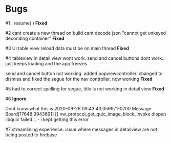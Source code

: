 # Bugs

#1
. resume( )
**Fixed**

#2
cant create a new thread on build 
cant decode json "cannot get unkeyed deconding container"
**Fixed**


#3
UI table view reload data must be on main thread
**Fixed**


#4
tableview in detail view wont work. send and cancel buttons dont work.. just keeps loading and the app freezes

send and cancel button not working. added popviewcontroller. changed to dismiss and fixed the segue for the nav controller, now working
**Fixed**

#5
had to correct spelling for segue, title is not working in detail view
**Fixed**


#6
**Ignore**

Dont know what this is 2020-09-26 09:43:43.059971-0700 Message Board[17648:9943691] [] nw_protocol_get_quic_image_block_invoke dlopen libquic failed... - i kept getting this error


#7 
streamlining experience. issue where messages in detailview are not being posted to firebase






